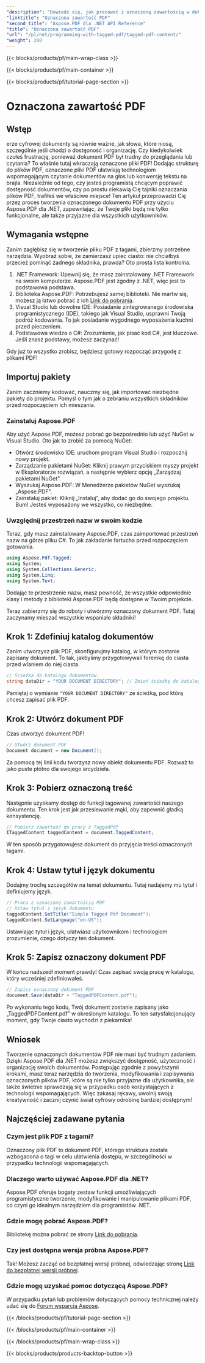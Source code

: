 ```yaml
---
"description": "Dowiedz się, jak pracować z oznaczoną zawartością w dokumencie PDF za pomocą Aspose.PDF dla .NET. Przewodnik krok po kroku dotyczący korzystania z tagów."
"linktitle": "Oznaczona zawartość PDF"
"second_title": "Aspose.PDF dla .NET API Reference"
"title": "Oznaczona zawartość PDF"
"url": "/pl/net/programming-with-tagged-pdf/tagged-pdf-content/"
"weight": 200
---
```


{{< blocks/products/pf/main-wrap-class >}}

{{< blocks/products/pf/main-container >}}

{{< blocks/products/pf/tutorial-page-section >}}

# Oznaczona zawartość PDF

## Wstęp

erze cyfrowej dokumenty są równie ważne, jak słowa, które niosą, szczególnie jeśli chodzi o dostępność i organizację. Czy kiedykolwiek czułeś frustrację, ponieważ dokument PDF był trudny do przeglądania lub czytania? To właśnie tutaj wkraczają oznaczone pliki PDF! Dodając strukturę do plików PDF, oznaczone pliki PDF ułatwiają technologiom wspomagającym czytanie dokumentów na głos lub konwersję tekstu na brajla. Niezależnie od tego, czy jesteś programistą chcącym poprawić dostępność dokumentów, czy po prostu ciekawią Cię tajniki oznaczania plików PDF, trafiłeś we właściwe miejsce! Ten artykuł przeprowadzi Cię przez proces tworzenia oznaczonego dokumentu PDF przy użyciu Aspose.PDF dla .NET, zapewniając, że Twoje pliki będą nie tylko funkcjonalne, ale także przyjazne dla wszystkich użytkowników.

## Wymagania wstępne

Zanim zagłębisz się w tworzenie pliku PDF z tagami, zbierzmy potrzebne narzędzia. Wyobraź sobie, że zamierzasz upiec ciasto: nie chciałbyś przecież pominąć żadnego składnika, prawda? Oto prosta lista kontrolna.

1. .NET Framework: Upewnij się, że masz zainstalowany .NET Framework na swoim komputerze. Aspose.PDF jest zgodny z .NET, więc jest to podstawowa podstawa.
2. Biblioteka Aspose.PDF: Potrzebujesz samej biblioteki. Nie martw się, możesz ją łatwo pobrać z ich [Link do pobrania](https://releases.aspose.com/pdf/net/).
3. Visual Studio lub dowolne IDE: Posiadanie zintegrowanego środowiska programistycznego (IDE), takiego jak Visual Studio, usprawni Twoją podróż kodowania. To jak posiadanie wygodnego wyposażenia kuchni przed pieczeniem.
4. Podstawowa wiedza o C#: Zrozumienie, jak pisać kod C#, jest kluczowe. Jeśli znasz podstawy, możesz zaczynać!

Gdy już to wszystko zrobisz, będziesz gotowy rozpocząć przygodę z plikami PDF!

## Importuj pakiety

Zanim zaczniemy kodować, nauczmy się, jak importować niezbędne pakiety do projektu. Pomyśl o tym jak o zebraniu wszystkich składników przed rozpoczęciem ich mieszania.

### Zainstaluj Aspose.PDF

Aby użyć Aspose.PDF, możesz pobrać go bezpośrednio lub użyć NuGet w Visual Studio. Oto jak to zrobić za pomocą NuGet:

- Otwórz środowisko IDE: uruchom program Visual Studio i rozpocznij nowy projekt.
- Zarządzanie pakietami NuGet: Kliknij prawym przyciskiem myszy projekt w Eksploratorze rozwiązań, a następnie wybierz opcję „Zarządzaj pakietami NuGet”.
- Wyszukaj Aspose.PDF: W Menedżerze pakietów NuGet wyszukaj „Aspose.PDF”.
- Zainstaluj pakiet: Kliknij „Instaluj”, aby dodać go do swojego projektu. Bum! Jesteś wyposażony we wszystko, co niezbędne.

### Uwzględnij przestrzeń nazw w swoim kodzie

Teraz, gdy masz zainstalowany Aspose.PDF, czas zaimportować przestrzeń nazw na górze pliku C#. To jak zakładanie fartucha przed rozpoczęciem gotowania.

```csharp
using Aspose.Pdf.Tagged;
using System;
using System.Collections.Generic;
using System.Linq;
using System.Text;
```

Dodając te przestrzenie nazw, masz pewność, że wszystkie odpowiednie klasy i metody z biblioteki Aspose.PDF będą dostępne w Twoim projekcie.

Teraz zabierzmy się do roboty i utwórzmy oznaczony dokument PDF. Tutaj zaczynamy mieszać wszystkie wspaniałe składniki!

## Krok 1: Zdefiniuj katalog dokumentów

Zanim utworzysz plik PDF, skonfigurujmy katalog, w którym zostanie zapisany dokument. To tak, jakbyśmy przygotowywali foremkę do ciasta przed wlaniem do niej ciasta.

```csharp
// Ścieżka do katalogu dokumentów.
string dataDir = "YOUR DOCUMENT DIRECTORY"; // Zmień ścieżkę do katalogu
```

Pamiętaj o wymianie `"YOUR DOCUMENT DIRECTORY"` ze ścieżką, pod którą chcesz zapisać plik PDF. 

## Krok 2: Utwórz dokument PDF

Czas utworzyć dokument PDF! 

```csharp
// Utwórz dokument PDF
Document document = new Document();
```

Za pomocą tej linii kodu tworzysz nowy obiekt dokumentu PDF. Rozważ to jako puste płótno dla swojego arcydzieła.

## Krok 3: Pobierz oznaczoną treść

Następnie uzyskamy dostęp do funkcji tagowanej zawartości naszego dokumentu. Ten krok jest jak przesiewanie mąki, aby zapewnić gładką konsystencję.

```csharp
// Pobierz zawartość do pracy z TaggedPdf
ITaggedContent taggedContent = document.TaggedContent;
```

W ten sposób przygotowujesz dokument do przyjęcia treści oznaczonych tagami.

## Krok 4: Ustaw tytuł i język dokumentu

Dodajmy trochę szczegółów na temat dokumentu. Tutaj nadajemy mu tytuł i definiujemy język. 

```csharp
// Praca z oznaczoną zawartością PDF
// Ustaw tytuł i język dokumentu
taggedContent.SetTitle("Simple Tagged Pdf Document");
taggedContent.SetLanguage("en-US");
```

Ustawiając tytuł i język, ułatwiasz użytkownikom i technologiom zrozumienie, czego dotyczy ten dokument.

## Krok 5: Zapisz oznaczony dokument PDF

W końcu nadszedł moment prawdy! Czas zapisać swoją pracę w katalogu, który wcześniej zdefiniowałeś.

```csharp
// Zapisz oznaczony dokument PDF
document.Save(dataDir + "TaggedPDFContent.pdf");
```

Po wykonaniu tego kodu, Twój dokument zostanie zapisany jako „TaggedPDFContent.pdf” w określonym katalogu. To ten satysfakcjonujący moment, gdy Twoje ciasto wychodzi z piekarnika!

## Wniosek

Tworzenie oznaczonych dokumentów PDF nie musi być trudnym zadaniem. Dzięki Aspose.PDF dla .NET możesz zwiększyć dostępność, użyteczność i organizację swoich dokumentów. Postępując zgodnie z powyższymi krokami, masz teraz narzędzia do tworzenia, modyfikowania i zapisywania oznaczonych plików PDF, które są nie tylko przyjazne dla użytkownika, ale także świetnie sprawdzają się w przypadku osób korzystających z technologii wspomagających. Więc zakasaj rękawy, uwolnij swoją kreatywność i zacznij czynić świat cyfrowy odrobinę bardziej dostępnym!

## Najczęściej zadawane pytania

### Czym jest plik PDF z tagami?
Oznaczony plik PDF to dokument PDF, którego struktura została wzbogacona o tagi w celu ułatwienia dostępu, w szczególności w przypadku technologii wspomagających.

### Dlaczego warto używać Aspose.PDF dla .NET?
Aspose.PDF oferuje bogaty zestaw funkcji umożliwiających programistyczne tworzenie, modyfikowanie i manipulowanie plikami PDF, co czyni go idealnym narzędziem dla programistów .NET.

### Gdzie mogę pobrać Aspose.PDF?
Bibliotekę można pobrać ze strony [Link do pobrania](https://releases.aspose.com/pdf/net/).

### Czy jest dostępna wersja próbna Aspose.PDF?
Tak! Możesz zacząć od bezpłatnej wersji próbnej, odwiedzając stronę [Link do bezpłatnej wersji próbnej](https://releases.aspose.com/).

### Gdzie mogę uzyskać pomoc dotyczącą Aspose.PDF?
W przypadku pytań lub problemów dotyczących pomocy technicznej należy udać się do [Forum wsparcia Aspose](https://forum.aspose.com/c/pdf/10).

{{< /blocks/products/pf/tutorial-page-section >}}

{{< /blocks/products/pf/main-container >}}

{{< /blocks/products/pf/main-wrap-class >}}

{{< blocks/products/products-backtop-button >}}